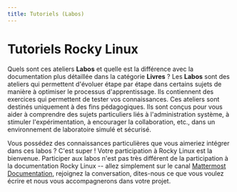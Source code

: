 ```yaml
---
title: Tutoriels (Labos)
---
```


# Tutoriels Rocky Linux

Quels sont ces ateliers **Labos** et quelle est la différence avec la documentation plus détaillée dans la catégorie **Livres** ? Les **Labos** sont des ateliers qui permettent d'évoluer étape par étape dans certains sujets de manière à optimiser le processus d'apprentissage. Ils contiennent des exercices qui permettent de tester vos connaissances. Ces ateliers sont destinés uniquement à des fins pédagogiques. Ils sont conçus pour vous aider à comprendre des sujets particuliers liés à l'administration système, à stimuler l'expérimentation, à encourager la collaboration, etc., dans un environnement de laboratoire simulé et sécurisé.

Vous possédez des connaissances particulières que vous aimeriez intégrer dans ces labos ? C'est super ! Votre participation à Rocky Linux est la bienvenue. Participer aux labos n'est pas très différent de la participation à la documentation Rocky Linux -- allez simplement sur le canal [Mattermost Documentation](https://chat.rockylinux.org/rocky-linux/channels/documentation), rejoignez la conversation, dites-nous ce que vous voulez écrire et nous vous accompagnerons dans votre projet.
